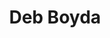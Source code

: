 ---
layout: layouts/profile.liquid
title: Deb Boyda
id: deb_boyda
prefix: 
first: Deb
middle: 
last: Boyda
suffix: 
currentTitle: Independent Board Director
currentOrg: Trustmark Benefits, Wells Enterprises (Sold January 2023), Paya (Sold February 2023)
bio: Deb Boyda is a highly engaged and accomplished board director and former CEO with a track record of leading companies to accelerated growth, profit expansion and enhanced shareholder value. As a board director, Deb has robust experience working with a broad range of corporate structures&#58; private companies, public companies and mutuals. She has provided board oversight and counsel through multiple acquisitions/integrations and several successful sales transactions. As a President/CEO, Deb executed successful business turnarounds, leveraging an astute combination of organic growth, strategic acquisitions, and inspiring human capital leadership. A well-rounded executive, Deb possesses keen marketing skills that transcend industry silos and has a track record of helping companies digitize their businesses through tech-enabled customer experiences and e-commerce solutions that generate millions in new value. She’s brought her expertise to consumer products, financial services, retail, travel/hospitality, and governmental organizations. <br /><br />Deb is a board director at Trustmark Benefits, a national employee benefits company with $2.5B in assets. Deb serves on the Audit and Compensation committees. As a Trustmark director, Deb brings both the voice of the customer and her digital acumen into board discussions. Deb has advised the organization through a strategic transformation; the acquisition of two health fitness businesses as well as the successful sale of Trustmark’s Health Benefits business unit to HCSC (the largest customer-owned health insurer in the US.) As a result of these initiatives, Trustmark has significantly improved profitability, grown capital assets to the highest level in the company’s history and been recognized as a Top Workplace, most recently in 2022 {Chicago Tribune.)<br /><br />From 2017-2023, Deb served as board director for Wells Enterprises, the largest ($2B) privately owned ice cream manufacturer in the US. (Halo Top, Blue Bunny, Bomb Pop, private label) There, she was Chairwoman of the Compensation and Talent Management Committee, where she guided Wells’ executive performance standards and compensation plans. She also served on the Nominating &amp; Governance and Audit committees. Under board oversight, Wells successfully acquired multiple manufacturing assets; purchased the Halo Top ice cream brand and; professionalized their marketing and innovation practices, driving revenue expansion and double-digit EBITDA improvement. With active board engagement, Wells completed a successful sale to the Ferrero Group (a global powerhouse in sweet, packaged foods) in January 2023 for a multiple of 18x EBITDA, delivering substantial return for shareholders.<br /><br />Deb also served as board director for Paya (NASDAQ&#58; Paya) from 2022-2023. Paya is a leading provider of integrated payment and commerce solutions that help customers accept/make payments, expedite receipt of money, and increase operating efficiencies. Paya processes over $40B of annual payment volume, making it a top provider of payment processing in the US. Deb joined the Paya board through GTCR, a private equity firm. She served on the Compensation Committee and as a strategic advisor as Paya underwent a substantial business transformation. Deb’s board service with Paya concluded with the successful sale of the company to Nuvei for $1.3B.<br /><br />Deb is Treasurer/Board Director for The Chicago Network, an organization of Chicago’s most influential leaders dedicated to the empowerment of women in business. She is also a member of NACD, Women Corporate Directors, and Extraordinary Women on Boards.<br /><br />As the former CEO of Isobar/Dentsu International Deb was responsible for the revenue, profit, and strategic vision of the $200M digital firm. Deb executed a business turnaround, reversing a 5-year profit decline while acquiring an independent $50MM e-commerce company. Deb also established Isobar Public Sector, a stand-alone entity dedicated to providing technology and CX solutions for the US Government. She architected the vision, strategy, and M&amp;A approach for this new business. She led Isobar’s Government Security Council and was Executive Chair of the Isobar Public Sector Board of Directors. Deb also served on Dentsu’s North American ELT.<br /><br />In 2014, Deb became President at Razorfish/Publicis (a digital customer experience consultancy) where she led the turnaround of the business. Deb successfully integrated Razorfish with a newly acquired technology firm, Sapient, into a single business and served on the North American ELT. Upon accepting the CEO role at Isobar, Razorfish had grown into a thriving $265MM digitally focused professional services business with a vastly expanded portfolio of clients.<br /><br />Previously, Deb was VP/General Manager of a $350MM business unit at Beam Global Spirits &amp; Wine. Her focus was the growth of a ‘new ventures’ portfolio. Deb led the expansion of several acquired brands and accelerated the innovation pipeline, resulting in consistent double profit growth.<br /><br />Deb holds BA from Harvard University and an MSA from Northwestern University. She resides in Chicago.
linkedin: https://linkedin.com/in/deb-boyda-3892228
tiktok: 
twitter: 
aboutme: 
insta: 
orgURL: 
snapchat: 
personalURL: 
smallHeadshotURL: assets/images/headshots/10.31.19%20DebCorporatePortrait2Color%5B1%5D%20copy_converted_scaled.avif
originalHeadshotURL: assets/images/headshots/10.31.19%20DebCorporatePortrait2Color%5B1%5D%20copy_converted_scaled.avif
tags-experience: 
 - B2B
 - B2C
 - DEI
 - Digital
 - Digital Transformation
 - Mergers & Acquisitions
 - Marketing
 - P&L&#58; $0-$500M
 - P&L&#58; $1B+
 - Private Companies
 - Public Companies
 - Transformational and Growth
 - Turnaround
 - B2B
 - B2C
 - Business Development
 - Corporate Development
 - Digital
 - Digital Transformation
 - Global
 - Governance
 - Mergers & Acquisitions
 - Marketing
 - P&L&#58; $0-$500M
 - Private Companies
 - Public Companies
 - Transformational and Growth
 - Turnaround
tags-current-industries: 
 - Advertising
 - Beverage and Tobacco Product Manufacturing
 - Consulting
 - Corporate Directorships
 - Finance and Insurance
 - Fitness
 - Food Manufacturing
 - Goods-Producing Industries
 - Government
 - Insurance Carriers and Related Activities
 - Manufacturing
 - Marketing/Sales
 - Private Equity
 - Professional and Business Services
 - Technology
tags-current-position: 
tags-past-industries: 
 - Advertising
 - Beverage and Tobacco Product Manufacturing
 - Consulting
 - Corporate Directorships
 - Food Manufacturing
 - Goods-Producing Industries
 - Manufacturing
 - Marketing/Sales
 - Professional and Business Services
 - Professional, Scientific, and Technical Services
 - Retail Trade
 - Technology
tags-past-position: 
 - CEO / Chief Executive Officer
tags-current-board-service: 
    - Corporate Private
    - Corporate Public
    - Nonprofit
tags-past-board-service: 
    - Corporate Public
boards-current-corporate-private: 
 - Wells Enterprises, Director
 - Trustmark Benefits, Director
boards-current-corporate-public: 
 - Paya (NASDAQ&#58;Paya), Director
boards-current-nonprofit: 
 - The Chicago Network, Director
boards-current-privateequity: 
boards-current-spac: 
boards-current-vc: 
boards-past-corporate-private: 
boards-past-corporate-public: 
 - Isobar/Executive Chair, Director
boards-past-nonprofit: 
boards-past-privateequity: 
boards-past-spac: 
boards-past-vc: 
---